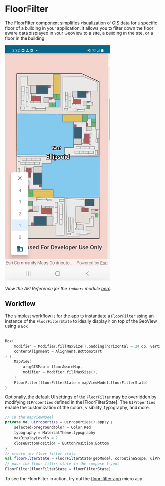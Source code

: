 #  FloorFilter

The FloorFilter component simplifies visualization of GIS data for a specific floor of a building in your application. 
It allows you to filter down the floor aware data displayed in your GeoView to a site, a building in the site, or a floor
in the building. 

![image](screenshot.png)

*View the API Reference for the `indoors` module [here](https://developers.arcgis.com/kotlin/toolkit-api-reference/arcgis-maps-kotlin-toolkit/com.arcgismaps.toolkit.indoors/index.html).*

##  Workflow

The simplest workflow is for the app to instantiate a `FloorFilter` using an instance of the `FloorFilterState` to ideally display it on top of the GeoView using a `Box`.

```kotlin

Box(
    modifier = Modifier.fillMaxSize().padding(horizontal = 20.dp, vertical = 40.dp),
    contentAlignment = Alignment.BottomStart
) {
    MapView(
        arcgGISMap = floorAwareMap,
        modifier = Modifier.fillMaxSize(),
    )
    FloorFilter(floorFilterState = mapViewModel.floorFilterState)
}
```

Optionally, the default UI settings of the `FloorFilter` may be overridden by modifying `UIProperties` defined in the [FloorFilterState].
The `UIProperties` enable the customization of the colors, visibility, typography, and more.

```kotlin
// in the MapViewModel
private val uiProperties = UIProperties().apply {
    selectedForegroundColor = Color.Red
    typography = MaterialTheme.typography
    maxDisplayLevels = 2
    closeButtonPosition = ButtonPosition.Bottom
}
// create the floor filter state
val floorFilterState = FloorFilterState(geoModel, coroutineScope, uiProperties)
// pass the floor filter state in the compose layout
FloorFilter(floorFilterState = floorFilterState)
```

To see the FloorFilter in action, try out the [floor-filter-app](../../microapps/FloorFilterApp) micro app.
